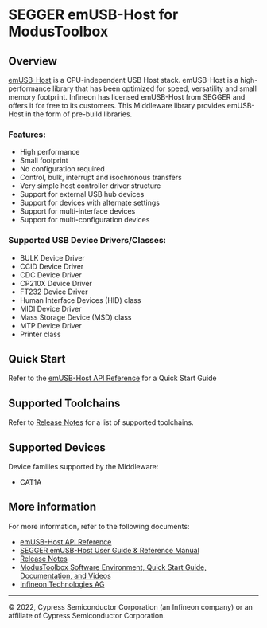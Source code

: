 # SEGGER emUSB-Host for ModusToolbox

## Overview

[emUSB-Host](https://www.segger.com/products/connectivity/emusb-host/) is a CPU-independent USB Host stack. emUSB-Host is a high-performance library that has been optimized for speed, versatility and small memory footprint. Infineon has licensed emUSB-Host from SEGGER and offers it for free to its customers. This Middleware library provides emUSB-Host in the form of pre-build libraries.

### Features:

* High performance
* Small footprint
* No configuration required
* Control, bulk, interrupt and isochronous transfers
* Very simple host controller driver structure
* Support for external USB hub devices
* Support for devices with alternate settings
* Support for multi-interface devices
* Support for multi-configuration devices

### Supported USB Device Drivers/Classes:

* BULK Device Driver
* CCID Device Driver
* CDC Device Driver
* CP210X Device Driver
* FT232 Device Driver
* Human Interface Devices (HID) class
* MIDI Device Driver
* Mass Storage Device (MSD) class
* MTP Device Driver
* Printer class

## Quick Start

Refer to the [emUSB-Host API Reference](https://infineon.github.io/emusb-host/html/index.html) for a Quick Start Guide

## Supported Toolchains

Refer to [Release Notes](./RELEASE.md) for a list of supported toolchains.

## Supported Devices

Device families supported by the Middleware:
* CAT1A

## More information

For more information, refer to the following documents:
* [emUSB-Host API Reference](https://infineon.github.io/emusb-host/html/index.html)
* [SEGGER emUSB-Host User Guide & Reference Manual](./docs/UM10001_emUSBH.pdf)
* [Release Notes](./RELEASE.md)
* [ModusToolbox Software Environment, Quick Start Guide, Documentation, and Videos](https://www.infineon.com/cms/en/design-support/tools/sdk/modustoolbox-software/)
* [Infineon Technologies AG](https://www.infineon.com)

---
© 2022, Cypress Semiconductor Corporation (an Infineon company) or an affiliate of Cypress Semiconductor Corporation.
